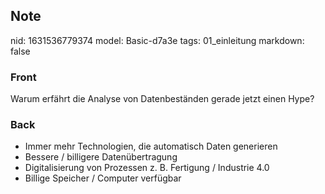 ## Note
nid: 1631536779374
model: Basic-d7a3e
tags: 01_einleitung
markdown: false

### Front
Warum erfährt die Analyse von Datenbeständen gerade jetzt einen Hype?

### Back
<div>
  <div>
    <ul>
      <li>Immer mehr Technologien, die automatisch Daten generieren
      <li>Bessere / billigere Datenübertragung
      <li>Digitalisierung von Prozessen z. B. Fertigung / Industrie
      4.0
      <li>Billige Speicher / Computer verfügbar
    </ul>
  </div>
</div>
